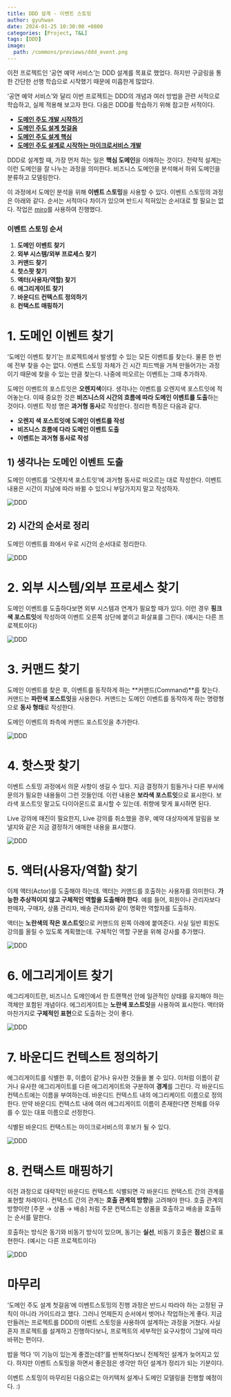 ```yaml
---
title: DDD 설계 - 이벤트 스토밍
author: gyuhwan
date: 2024-01-25 10:30:00 +0800
categories: [Project, T&L]
tags: [DDD]
image:
  path: /commons/previews/ddd_event.png
---
```

이전 프로젝트인 ‘공연 예약 서비스’는 DDD 설계를 목표로 했었다. 하지만 구글링을 통한 간단한 선행 학습으로 시작했기 때문에 미흡한게 많았다. 

‘공연 예약 서비스’와 달리 이번 프로젝트는 DDD의 개념과 여러 방법을 관련 서적으로 학습하고, 실제 적용해 보고자 한다. 다음은 DDD를 학습하기 위해 참고한 서적이다.

- [**도메인 주도 개발 시작하기**](https://product.kyobobook.co.kr/detail/S000001810495)
- [**도메인 주도 설계 첫걸음**](https://product.kyobobook.co.kr/detail/S000061352142)
- [**도메인 주도 설계 핵심**](https://product.kyobobook.co.kr/detail/S000001804574)
- [**도메인 주도 설계로 시작하는 마이크로서비스 개발**](https://product.kyobobook.co.kr/detail/S000001766464)

DDD로 설계할 때, 가장 먼저 하는 일은 **핵심 도메인**을 이해하는 것이다. 전략적 설계는 이런 도메인을 잘 나누는 과정을 의미한다. 비즈니스 도메인을 분석해서 하위 도메인을 분류하고 모델링한다.

이 과정에서 도메인 분석을 위해  **이벤트 스토밍**을 사용할 수 있다. 이벤트 스토밍의 과정은 아래와 같다. 순서는 서적마다 차이가 있으며 반드시 적혀있는 순서대로 할 필요는 없다. 작업은 [miro](https://miro.com/ko/)를 사용하여 진행했다.

### **이벤트 스토밍 순서**

1. **도메인 이벤트 찾기**
2. **외부 시스템/외부 프로세스 찾기**
3. **커맨드 찾기**
4. **핫스팟 찾기**
5. **액터(사용자/역할) 찾기**
6. **애그리게이트 찾기**
7. **바운디드 컨텍스트 정의하기**
8. **컨택스트 매핑하기**

# 1. 도메인 이벤트 찾기

‘도메인 이벤트 찾기’는 프로젝트에서 발생할 수 있는 모든 이벤트를 찾는다. 물론 한 번에 전부 찾을 수는 없다. 이벤트 스토밍 자체가 긴 시간 피드백을 거쳐 만들어가는 과정이기 때문에 찾을 수 있는 만큼 찾는다. 나중에 떠오르는 이벤트는 그때 추가하자.

도메인 이벤트의 포스트잇은 **오렌지색**이다. 생각나는 이벤트를 오렌지색 포스트잇에 적어놓는다. 이때 중요한 것은 **비즈니스의 시간의 흐름에 따라 도메인 이벤트를 도출**하는 것이다. 이벤트 작성 명은 **과거형 동사**로 작성한다. 정리한 특징은 다음과 같다.

- **오렌지 색 포스트잇에 도메인 이벤트를 작성**
- **비즈니스 흐름에 다라 도메인 이벤트 도출**
- **이벤트는 과거형 동사로 작성**

## 1) 생각나는 도메인 이벤트 도출

도메인 이벤트를 ‘오렌지색 포스트잇’에 과거형 동사로 떠오르는 대로 작성한다. 이벤트 내용은 시간이 지남에 따라 바뀔 수 있으니 부담가지지 말고 작성하자. 

![DDD](/commons/ddd/ddd1.png)

## 2) 시간의 순서로 정리

도메인 이벤트를 좌에서 우로 시간의 순서대로 정리한다. 

![DDD](/commons/ddd/ddd2.png)

# 2. **외부 시스템/외부 프로세스 찾기**

도메인 이벤트를 도출하다보면 외부 시스템과 연계가 필요할 때가 있다. 이런 경우 **핑크색 포스트잇**에 작성하여 이벤트 오른쪽 상단에 붙이고 화살표를 그린다. (예시는 다른 프로젝트이다)

![DDD](/commons/ddd/ddd3.png)

# 3. **커맨드 찾기**

도메인 이벤트를 찾은 후, 이벤트를 동작하게 하는 **커맨드(Command)**를 찾는다. 커맨드는 **파란색 포스트잇**을 사용한다. 커맨드는 도메인 이벤트를 동작하게 하는 명령형으로 **동사 형태**로 작성한다.

도메인 이벤트의 좌측에 커맨드 포스트잇을 추가한다. 

![DDD](/commons/ddd/ddd4.png)

# 4. **핫스팟 찾기**

이벤트 스토밍 과정에서 의문 사항이 생길 수 있다. 지금 결정하기 힘들거나 다른 부서에 문의가 필요한 내용들이 그런 것들인데. 이런 내용은 **보라색 포스트잇**으로 표시한다. 보라색 포스트잇 말고도 다이아몬드로 표시할 수 있는데. 취향에 맞게 표시하면 된다.

Live 강의에 매진이 필요한지, Live 강의를 취소했을 경우, 예약 대상자에게 알림을 보낼지와 같은 지금 결정하기 애매한 내용을 표시했다. 

![DDD](/commons/ddd/ddd5.png)

# 5. **액터(사용자/역할) 찾기**

이제 액터(Actor)를 도출해야 하는데. 액터는 커맨드를 호출하는 사용자를 의미한다. **가능한 추상적이지 않고 구체적인 역할을 도출해야 한다**. 예를 들어, 회원이나 관리자보다 판매자, 구매자, 상품 관리자, 배송 관리자와 같이 명확한 역할자를 도출하자.

액터는 **노란색의 작은 포스트잇**으로 커맨드의 왼쪽 아래에 붙여준다. 사실 일반 회원도 강의를 올릴 수 있도록 계획했는데. 구체적인 역할 구분을 위해 강사를 추가했다.

![DDD](/commons/ddd/ddd6.png)

# 6. 에그리게이트 찾기

에그리게이트란, 비즈니스 도메인에서 한 트랜잭션 안에 일관적인 상태를 유지해야 하는 객체만 포함된 개념이다. 에그리게이트는 **노란색 포스트잇**을 사용하여 표시한다. 액터와 마찬가지로 **구체적인 표현**으로 도출하는 것이 좋다. 

![DDD](/commons/ddd/ddd7.png)

# 7. 바운디드 컨텍스트 정의하기

에그리게이트를 식별한 후, 이름이 같거나 유사한 것들을 볼 수 있다. 이처럼 이름이 같거나 유사한 에그리게이트를 다른 에그리게이트와 구분하여 **경계**를 그린다. 각 바운디드 컨텍스트에는 이름을 부여하는데. 바운디드 컨텍스트 내의 에그리케이트 이름으로 정의한다. 만약 바운디드 컨텍스트 내에 여러 에그리게이트 이름이 존재한다면 전체를 아우를 수 있는 대표 이름으로 선정한다.

식별된 바운디드 컨택스트는 마이크로서비스의 후보가 될 수 있다. 

![DDD](/commons/ddd/ddd8.png)

# 8. 컨택스트 매핑하기

이전 과정으로 대략적인 바운디드 컨택스트 식별되면 각 바운디드 컨택스트 간의 관계를 표현할 차례이다. 컨택스트 간의 관계는 **호출 관계의 방향**을 고려해야 한다. 호출 관계의 방향이란 [주문 → 상품 → 배송] 처럼 주문 컨택스트는 상품을 호출하고 배송을 호출하는 순서를 말한다.

호출하는 방식은 동기와 비동기 방식이 있으며, 동기는 **실선**, 비동기 호출은 **점선**으로 표현한다. (예시는 다른 프로젝트이다)

![DDD](/commons/ddd/ddd9.png)

# 마무리

‘도메인 주도 설계 첫걸음’에 이벤트스토밍의 진행 과정은 반드시 따라야 하는 고정된 규칙이 아니라 가이드라고 했다. 그러니 언제든지 순서에서 벗어나 작업하는게 좋다. 지금 만들려는 프로젝트를 DDD의 이벤트 스토밍을 사용하여 설계하는 과정을 거쳤다. 사실 혼자 프로젝트를 설계하고 진행하다보니, 프로젝트의 세부적인 요구사항이 그날에 따라 바뀌는 편이다. 

밥을 먹다 ‘이 기능이 있는게 좋겠는데?’를 반복하다보니 전체적인 설계가 늦어지고 있다. 하지만 이벤트 스토밍을 하면서 좋은점은 생각만 하던 설계가 정리가 되는 기분이다. 

이벤트 스토밍이 마무리된 다음으로는 아키텍처 설계나 도메인 모델링을 진행할 예정이다. :)